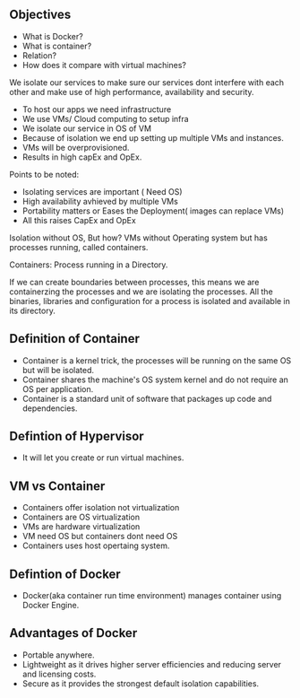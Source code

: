 ## Objectives
- What is Docker?
- What is container?
- Relation?
- How does it compare with virtual machines?

We isolate our services to make sure our services dont interfere with each other and make use of high performance, availability and security.
- To host our apps we need infrastructure
- We use VMs/ Cloud computing to setup infra
- We isolate our service in OS of VM
- Because of isolation we end up setting up multiple VMs and instances.
- VMs will be overprovisioned.
- Results in high capEx and OpEx.

Points to be noted:
- Isolating services are important ( Need OS)
- High availability avhieved by multiple VMs
- Portability matters or Eases the Deployment( images can replace VMs)
- All this raises CapEx and OpEx

Isolation without OS, But how?
VMs without Operating system but has processes running, called containers.

Containers: Process running in a Directory.

If we can create boundaries between processes, this means we are containerzing the processes and we are isolating the processes.
All the binaries, libraries and configuration for a process is isolated and available in its directory.

## Definition of Container
- Container is a kernel trick, the processes will be running on the same OS but will be isolated. 
- Container shares the machine's OS system kernel and do not require an OS per application.
- Container is a standard unit of software that packages up code and dependencies.

## Defintion of Hypervisor
- It will let you create or run virtual machines.

## VM vs Container
- Containers offer isolation not virtualization
- Containers are OS virtualization
- VMs are hardware virtualization
- VM need OS but containers dont need OS
- Containers uses host opertaing system.

## Defintion of Docker
- Docker(aka container run time environment) manages container using Docker Engine.

## Advantages of Docker
- Portable anywhere.
- Lightweight as it drives higher server efficiencies and reducing server and licensing costs.
- Secure as it provides the strongest default isolation capabilities.


